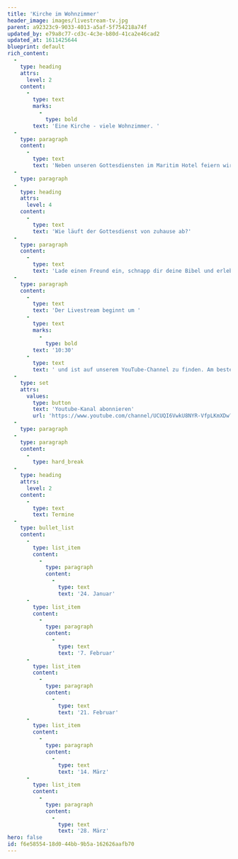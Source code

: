 ```yaml
---
title: 'Kirche im Wohnzimmer'
header_image: images/livestream-tv.jpg
parent: a92323c9-9033-4013-a5af-5f754218a74f
updated_by: e79a8c77-cd3c-4c3e-b80d-41ca2e46cad2
updated_at: 1611425644
blueprint: default
rich_content:
  -
    type: heading
    attrs:
      level: 2
    content:
      -
        type: text
        marks:
          -
            type: bold
        text: 'Eine Kirche - viele Wohnzimmer. '
  -
    type: paragraph
    content:
      -
        type: text
        text: 'Neben unseren Gottesdiensten im Maritim Hotel feiern wir alle zwei Wochen Kirche im Wohnzimmer.'
  -
    type: paragraph
  -
    type: heading
    attrs:
      level: 4
    content:
      -
        type: text
        text: 'Wie läuft der Gottesdienst von zuhause ab?'
  -
    type: paragraph
    content:
      -
        type: text
        text: 'Lade einen Freund ein, schnapp dir deine Bibel und erlebt zusammen eine geniale Zeit in Gottes Gegenwart! Euch erwartet eine starke Gebetszeit und eine relevante, ermutigende Message. Außerdem wird es immer 2-3 knackige Fragen zur Predigt geben, über die ihr euch austauschen könnt und die du in deine Woche mitnehmen darfst. '
  -
    type: paragraph
    content:
      -
        type: text
        text: 'Der Livestream beginnt um '
      -
        type: text
        marks:
          -
            type: bold
        text: '10:30'
      -
        type: text
        text: ' und ist auf unserem YouTube-Channel zu finden. Am besten abonnierst du unseren Kanal:'
  -
    type: set
    attrs:
      values:
        type: button
        text: 'Youtube-Kanal abonnieren'
        url: 'https://www.youtube.com/channel/UCUQI6VwkU8NYR-VfpLKmXDw?sub_confirmation=1'
  -
    type: paragraph
  -
    type: paragraph
    content:
      -
        type: hard_break
  -
    type: heading
    attrs:
      level: 2
    content:
      -
        type: text
        text: Termine
  -
    type: bullet_list
    content:
      -
        type: list_item
        content:
          -
            type: paragraph
            content:
              -
                type: text
                text: '24. Januar'
      -
        type: list_item
        content:
          -
            type: paragraph
            content:
              -
                type: text
                text: '7. Februar'
      -
        type: list_item
        content:
          -
            type: paragraph
            content:
              -
                type: text
                text: '21. Februar'
      -
        type: list_item
        content:
          -
            type: paragraph
            content:
              -
                type: text
                text: '14. März'
      -
        type: list_item
        content:
          -
            type: paragraph
            content:
              -
                type: text
                text: '28. März'
hero: false
id: f6e58554-18d0-44bb-9b5a-162626aafb70
---
```


